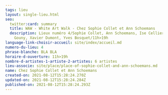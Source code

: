 ```yaml
---
tags: lieu
layout: single-lieu.html
seo:
  twitter:card: summary
  title: WAW - White Art Walk - Chez Sophie Collet et Ann Schoemans
  description: Lieux numéro 4/Sophie Collet, Ann Schoemans, Ise Cellier, Catherine
    Gouny, Xavier Dumont, Yves Bosquet/11h>19h
language-link-choisir-accueil: site/index/accueil.md
numero-du-lieu: 4
phrase-blanche: BLA BLA
horaire-d-ouverture: 11h>19h
nombre-d-artistes-1-artiste-2-artistes: 6 artistes
lieu-associe: site/place/place-of-sophie-collet-and-ann-schoemans.md
name: Chez Sophie Collet et Ann Schoemans
created-on: 2021-08-12T15:28:24.270Z
updated-on: 2021-08-12T15:28:24.284Z
published-on: 2021-08-12T15:28:24.293Z
---
```

